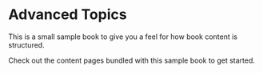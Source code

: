 Advanced Topics
============================

This is a small sample book to give you a feel for how book content is
structured.

Check out the content pages bundled with this sample book to get started.
